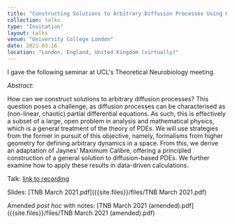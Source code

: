 ```yaml
---
title: "Constructing Solutions to Arbitrary Diffusion Processes Using Higher Geometry and Maximum Calibre"
collection: talks
type: "Invitation"
layout: talks
venue: "University College London"
date: 2021-03-16
location: "London, England, United Kingdom (virtually)"
---
```


I gave the following seminar at UCL's Theoretical Neurobiology meeting.

_Abstract_: 

How can we construct solutions to arbitrary diffusion processes? This question poses a challenge, as diffusion processes can be characterised as (non-linear, chaotic) partial 
differential equations. As such, this is effectively a subset of a large, open problem in analysis and mathematical physics, which is a general treatment of the theory of PDEs. 
We will use strategies from the former in pursuit of this objective, namely, formalisms from higher geometry for defining arbitrary dynamics in a space. From this, we derive an 
adaptation of Jaynes’ Maximum Calibre, offering a principled construction of a general solution to diffusion-based PDEs. We further examine how to apply these results in 
data-driven calculations.

Talk: [link to recording](https://drive.google.com/file/d/1EWwryge7rEZe0Z3iPLOZf-KmUPaH34ho/view?usp=sharing)

Slides: [TNB March 2021.pdf]({{site.files}}/files/TNB March 2021.pdf)

Amended _post hoc_ with notes: [TNB March 2021 (amended).pdf]({{site.files}}/files/TNB March 2021 (amended).pdf)

